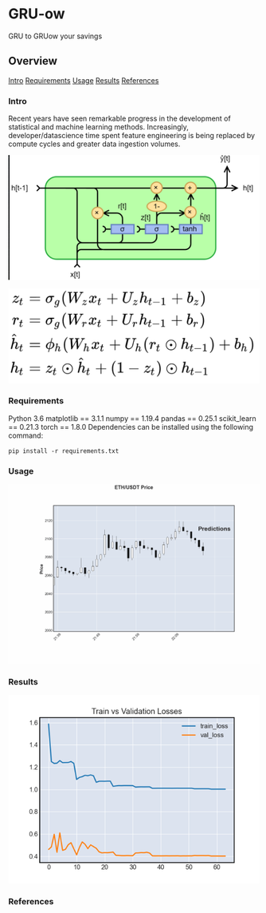 # GRU-ow
GRU to GRUow your savings

## Overview
[Intro](#intro)
[Requirements](#requirements)
[Usage](#usage)
[Results](#results)
[References](#references)


### Intro
Recent years have seen remarkable progress in the development of statistical and machine learning methods. Increasingly, developer/datascience time spent feature engineering is being replaced by compute cycles and greater data ingestion volumes. 


![gru_circuit](images/GRU_circuit.png)

![gur_maths](images/gru_maths.png)


### Requirements
Python 3.6
matplotlib == 3.1.1
numpy == 1.19.4
pandas == 0.25.1
scikit_learn == 0.21.3
torch == 1.8.0
Dependencies can be installed using the following command:
```
pip install -r requirements.txt
```

### Usage


![predicitons_gif](images/animated_graph2.gif)


### Results
![traing_loss](images/train_loss.png)


### References
